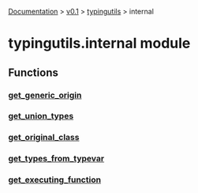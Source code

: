[Documentation](/docs/documentation.md) >
 [v0.1](/docs/0.1/version.md) >
  [typingutils](/docs/0.1/typingutils/module.md) >
   internal

# typingutils.internal module

## Functions

### [get_generic_origin](get_generic_origin.md)
### [get_union_types](get_union_types.md)
### [get_original_class](get_original_class.md)
### [get_types_from_typevar](get_types_from_typevar.md)
### [get_executing_function](get_executing_function.md)
